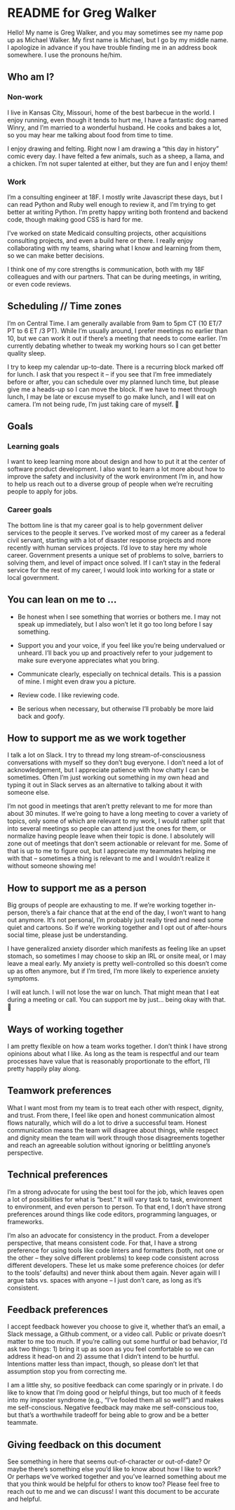 # README for Greg Walker

Hello! My name is Greg Walker, and you may sometimes see my name pop up as Michael Walker. My first name is Michael, but I go by my middle name. I apologize in advance if you have trouble finding me in an address book somewhere. I use the pronouns he/him.

## Who am I?

### Non-work

I live in Kansas City, Missouri, home of the best barbecue in the world. I enjoy running, even though it tends to hurt me, I have a fantastic dog named Winry, and I’m married to a wonderful husband. He cooks and bakes a lot, so you may hear me talking about food from time to time.

I enjoy drawing and felting. Right now I am drawing a “this day in history” comic every day. I have felted a few animals, such as a sheep, a llama, and a chicken. I’m not super talented at either, but they are fun and I enjoy them!

### Work

I’m a consulting engineer at 18F. I mostly write Javascript these days, but I can read Python and Ruby well enough to review it, and I’m trying to get better at writing Python. I’m pretty happy writing both frontend and backend code, though making good CSS is hard for me.

I’ve worked on state Medicaid consulting projects, other acquisitions consulting projects, and even a build here or there. I really enjoy collaborating with my teams, sharing what I know and learning from them, so we can make better decisions.

I think one of my core strengths is communication, both with my 18F colleagues and with our partners. That can be during meetings, in writing, or even code reviews.

## Scheduling // Time zones

I’m on Central Time. I am generally available from 9am to 5pm CT (10 ET/7 PT to 6 ET /3 PT). While I’m usually around, I prefer meetings no earlier than 10, but we can work it out if there’s a meeting that needs to come earlier. I’m currently debating whether to tweak my working hours so I can get better quality sleep.

I try to keep my calendar up-to-date. There is a recurring block marked off for lunch. I ask that you respect it – if you see that I’m free immediately before or after, you can schedule over my planned lunch time, but please give me a heads-up so I can move the block. If we have to meet through lunch, I may be late or excuse myself to go make lunch, and I will eat on camera. I’m not being rude, I’m just taking care of myself. 🙂

## Goals

### Learning goals

I want to keep learning more about design and how to put it at the center of software product development. I also want to learn a lot more about how to improve the safety and inclusivity of the work environment I’m in, and how to help us reach out to a diverse group of people when we’re recruiting people to apply for jobs.

### Career goals

The bottom line is that my career goal is to help government deliver services to the people it serves. I’ve worked most of my career as a federal civil servant, starting with a lot of disaster response projects and more recently with human services projects. I’d love to stay here my whole career. Government presents a unique set of problems to solve, barriers to solving them, and level of impact once solved. If I can’t stay in the federal service for the rest of my career, I would look into working for a state or local government.

## You can lean on me to …

- Be honest when I see something that worries or bothers me. I may not speak up immediately, but I also won’t let it go too long before I say something.

- Support you and your voice, if you feel like you’re being undervalued or unheard. I’ll back you up and proactively refer to your judgement to make sure everyone appreciates what you bring.

- Communicate clearly, especially on technical details. This is a passion of mine. I might even draw you a picture.

- Review code. I like reviewing code.

- Be serious when necessary, but otherwise I’ll probably be more laid back and goofy.

## How to support me as we work together

I talk a lot on Slack. I try to thread my long stream-of-consciousness conversations with myself so they don’t bug everyone. I don’t need a lot of acknowledgement, but I appreciate patience with how chatty I can be sometimes. Often I’m just working out something in my own head and typing it out in Slack serves as an alternative to talking about it with someone else.

I’m not good in meetings that aren’t pretty relevant to me for more than about 30 minutes. If we’re going to have a long meeting to cover a variety of topics, only some of which are relevant to my work, I would rather split that into several meetings so people can attend just the ones for them, or normalize having people leave when their topic is done. I absolutely will zone out of meetings that don’t seem actionable or relevant for me. Some of that is up to me to figure out, but I appreciate my teammates helping me with that – sometimes a thing is relevant to me and I wouldn’t realize it without someone showing me!

## How to support me as a person

Big groups of people are exhausting to me. If we’re working together in-person, there’s a fair chance that at the end of the day, I won’t want to hang out anymore. It’s not personal, I’m probably just really tired and need some quiet and cartoons. So if we’re working together and I opt out of after-hours social time, please just be understanding.

I have generalized anxiety disorder which manifests as feeling like an upset stomach, so sometimes I may choose to skip an IRL or onsite meal, or I may leave a meal early. My anxiety is pretty well-controlled so this doesn’t come up as often anymore, but if I’m tired, I’m more likely to experience anxiety symptoms.

I will eat lunch. I will not lose the war on lunch. That might mean that I eat during a meeting or call. You can support me by just… being okay with that. 🙂

## Ways of working together

I am pretty flexible on how a team works together. I don’t think I have strong opinions about what I like. As long as the team is respectful and our team processes have value that is reasonably proportionate to the effort, I’ll pretty happily play along.

## Teamwork preferences

What I want most from my team is to treat each other with respect, dignity, and trust. From there, I feel like open and honest communication almost flows naturally, which will do a lot to drive a successful team. Honest communication means the team will disagree about things, while respect and dignity mean the team will work through those disagreements together and reach an agreeable solution without ignoring or belittling anyone’s perspective.

## Technical preferences

I’m a strong advocate for using the best tool for the job, which leaves open a lot of possibilities for what is “best.” It will vary task to task, environment to environment, and even person to person. To that end, I don’t have strong preferences around things like code editors, programming languages, or frameworks.

I’m also an advocate for consistency in the product. From a developer perspective, that means consistent code. For that, I have a strong preference for using tools like code linters and formatters (both, not one or the other – they solve different problems) to keep code consistent across different developers. These let us make some preference choices (or defer to the tools’ defaults) and never think about them again. Never again will I argue tabs vs. spaces with anyone – I just don’t care, as long as it’s consistent.

## Feedback preferences

I accept feedback however you choose to give it, whether that’s an email, a Slack message, a Github comment, or a video call. Public or private doesn’t matter to me too much. If you’re calling out some hurtful or bad behavior, I’d ask two things: 1) bring it up as soon as you feel comfortable so we can address it head-on and 2) assume that I didn’t intend to be hurtful. Intentions matter less than impact, though, so please don’t let that assumption stop you from correcting me.

I am a little shy, so positive feedback can come sparingly or in private. I do like to know that I’m doing good or helpful things, but too much of it feeds into my imposter syndrome (e.g., “I’ve fooled them all so well!”) and makes me self-conscious. Negative feedback may make me self-conscious too, but that’s a worthwhile tradeoff for being able to grow and be a better teammate.

## Giving feedback on this document

See something in here that seems out-of-character or out-of-date? Or maybe there’s something else you’d like to know about how I like to work? Or perhaps we’ve worked together and you’ve learned something about me that you think would be helpful for others to know too? Please feel free to reach out to me and we can discuss! I want this document to be accurate and helpful.
